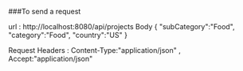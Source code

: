 ###To send a request

url : http://localhost:8080/api/projects 
Body
{
	"subCategory":"Food",
	"category":"Food",
	"country":"US"
} 

Request Headers : Content-Type:"application/json" , Accept:"application/json"